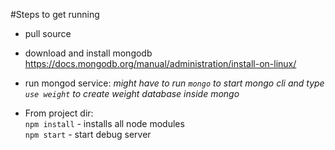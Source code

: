 #Steps to get running
* pull source
* download and install mongodb https://docs.mongodb.org/manual/administration/install-on-linux/
* run mongod service:
*might have to  run `mongo` to start mongo cli and type `use weight` to create weight database inside mongo*

* From project dir:  
`npm install` - installs all node modules  
`npm start` - start debug server
